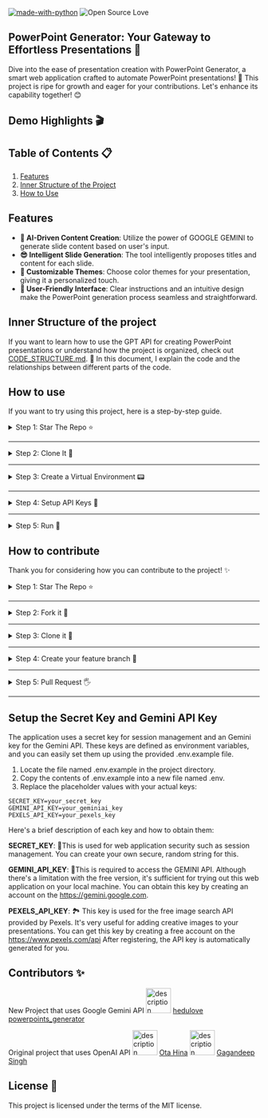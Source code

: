 

[![made-with-python](https://img.shields.io/badge/Python-3776AB?style=for-the-badge&logo=python&logoColor=white)](https://www.python.org/)
![Open Source Love](https://badges.frapsoft.com/os/v1/open-source.svg?v=103)

## PowerPoint Generator: Your Gateway to Effortless Presentations 🚀

Dive into the ease of presentation creation with PowerPoint Generator, a smart web application crafted to automate 
PowerPoint presentations! 🌟 
This project is ripe for growth and eager for your contributions. Let's enhance its capability together! 😊

## Demo Highlights 🎬

## Table of Contents 📋

1. [Features](#features)
2. [Inner Structure of the Project](#inner-structure-of-the-project)
3. [How to Use](#how-to-use)


## Features 

* **🤖 AI-Driven Content Creation**: Utilize the power of GOOGLE GEMINI to generate slide content based on user's input.
* **😎 Intelligent Slide Generation**: The tool intelligently proposes titles and content for each slide.
* **🎨 Customizable Themes**: Choose color themes for your presentation, giving it a personalized touch.
* **🙂 User-Friendly Interface**: Clear instructions and an intuitive design make the PowerPoint generation process seamless and straightforward.

## Inner Structure of the project 

If you want to learn how to use the GPT API for creating PowerPoint presentations or understand how the project is 
organized, check out [CODE_STRUCTURE.md](docs/CODE_STRUCTURE.md). 🧐
In this document, I explain the code and the relationships between different parts of the code.

## How to use

If you want to try using this project, here is a step-by-step guide. 


<details>
<summary>
Step 1: Star The Repo ⭐️
</summary>

Star the repo to start using this project 👍

![star repo](https://docs.github.com/assets/images/help/stars/starring-a-repository.png)

</details>

---

<details>
<summary>
Step 2: Clone It 🐑
</summary>

- **Using Git** 

Open your terminal and run the following command:

```bash
git clone https://github.com/account/project.git
```

- **Using Download ZIP**

1. Go to the GitHub page of the repository.
2. Click on the green **Code** button.
3. In the dropdown menu, select **Download ZIP**.

</details>

---
<details>
<summary>
Step 3: Create a Virtual Environment 📟
</summary>

On Windows 🪟
- Open your **Command Prompt** and navigate to your project's directory.
- Run the command line by line.
    ```bash
    python -m venv venv
    .\venv\Scripts\activate
    pip install -r requirements.txt
    ```
On macOS and Linux 🐧
- Open your **Terminal** and navigate to your project's directory.
- Run the command line by line.
    ```bash
    python3 -m venv venv
    source venv/bin/activate
    pip install -r requirements.txt
    ```
</details>

---

<details>
<summary>
Step 4: Setup API Keys 🔑
</summary>

⚠️ This step is very important to make the project work! 
please make sure if you set up everything correctly. 
Instruction ▶️ [Setup the Secret Key and Gemini Key](set-up-api-keys)

</details>

---

<details>

<summary>
Step 5: Run 🏃‍
</summary>

Navigate to `myapp` directory. Run `flaskapp.py`

```bash
python3 myapp/flaskapp.py
```

</details>

## How to contribute 

Thank you for considering how you can contribute to the project! ✨

<details>
<summary>
Step 1: Star The Repo ⭐️
</summary>

Star the repo to start your contribution ⭐️

![star repo](https://docs.github.com/assets/images/help/stars/starring-a-repository.png)

</details>

---

<details>
<summary>
Step 2: Fork it 🍴
</summary>

</details>

---

<details>
<summary>
Step 3: Clone it 🐑
</summary>

- **Method 1:** GitHub Desktop

> ⚠️ **NOTE:** If you're not familiar with Git, using **GitHub Desktop Application** is a better start. If you choose this method, make sure to download it before continuing reading.
>
> ❗❗ Access link to download [**here**](https://desktop.github.com).

- **Method 2:** Git

Clone the **forked repository**. Open terminal (command prompt) and type:

```bash
git clone https://github.com/<your-github-username>/PowerPoint-Generator-Python-Project.git
```

> This makes a local copy of the repository in your machine.
>
> ⚠️ **Replace \<your-github-username\>!**

</details>

---

<details>
<summary>
Step 4: Create your feature branch 🌴
</summary>

Always keep your local copy of the repository updated with the original repository.
Before making any changes and/or in an appropriate interval, follow the following steps:

- **Method 1:** GitHub Desktop

Learn more about how to create new branch [here](https://docs.github.com/en/desktop/contributing-and-collaborating-using-github-desktop/making-changes-in-a-branch/managing-branches#creating-a-branch) and how to fetch and pull origin from/to your local machine [here](https://docs.github.com/en/desktop/contributing-and-collaborating-using-github-desktop/keeping-your-local-repository-in-sync-with-github/syncing-your-branch).

Learn more about how to fetch and pull origin from/to your local machine using **GitHub Desktop** [here](https://docs.github.com/en/desktop/contributing-and-collaborating-using-github-desktop/keeping-your-local-repository-in-sync-with-github/syncing-your-branch).

- **Method 2:** Git

Run the following commands **_carefully_** to update your local repository.

```bash
# If you cloned a while ago, get the latest changes from upstream
git checkout main
git remote add upstream https://github.com/account/project.git
git pull upstream main

# Make a feature branch (Always check your current branch is up to date before creating a new branch from it to avoid merge conflicts)
git checkout -b <branch-name>

```

</details>

---
<details>
<summary>
Step 5: Pull Request 🖐️
</summary>

1. Open the GitHub website and find your forked repository.
2. On your fork's GitHub page, click 'New Pull Request'.
3. Ensure the base branch is the original repository's branch you want to merge into(main branch), 
and the compare branch is your feature branch.
4. Click 'Create Pull Request', add a title and a brief description of your changes.

Thank you for your contribution! 
I'll check your pull request. 😀

</details>

---


## Setup the Secret Key and Gemini API Key 

The application uses a secret key for session management and an Gemini key for the Gemini API.
These keys are defined as environment variables, and you can easily set them up using the provided .env.example file.

1. Locate the file named .env.example in the project directory.
2. Copy the contents of .env.example into a new file named .env.
3. Replace the placeholder values with your actual keys:
   
```
SECRET_KEY=your_secret_key
GEMINI_API_KEY=your_geminiai_key
PEXELS_API_KEY=your_pexels_key
```

Here's a brief description of each key and how to obtain them:

**SECRET_KEY**: 🔐This is used for web application security such as session management. You can create your own secure, random string for this.

**GEMINI_API_KEY**: 🤖This is required to access the GEMINI API. Although there's a limitation with the free version, it's sufficient for trying out this web application on your local machine. You can obtain this key by creating an account on the https://gemini.google.com.

**PEXELS_API_KEY**: 🏞️ This key is used for the free image search API provided by Pexels. It's very useful for adding creative images to your presentations. You can get this key by creating a free account on the https://www.pexels.com/api
After registering, the API key is automatically generated for you.


## Contributors ✨

New Project that uses Google Gemini API
<img src="https://github.com/hedulove.png" width="50" height="50" alt="description">
<a href="https://github.com/hedulove">hedulove</a>
<a href="https://github.com/hedulove/powerpoints_generator">powerpoints_generator</a>


Original project that uses OpenAI API
<img src="https://github.com/otahina.png" width="50" height="50" alt="description">
<a href="https://github.com/otahina">Ota Hina</a>
<img src="https://github.com/gaganmanku96.png" width="50" height="50" alt="description">
<a href="https://github.com/gaganmanku96">Gagandeep Singh</a>


## License 📄

This project is licensed under the terms of the MIT license.




